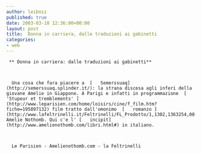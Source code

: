 ```yaml
---
author: leibniz
published: true
date: 2003-03-18 12:36:00+00:00
layout: post
title:  Donna in carriera, dalle traduzioni ai gabinetti
categories:
- web
---
```


	 ** Donna in carriera: dalle traduzioni ai gabinetti**
	
	
	
	  Una cosa che fara piacere a  [   Semerssuaq](http://semerssuaq.splinder.it/): la strana discesa agli inferi della giovane Amelie in Giappone. A Parigi e infatti in programmazione  [   'Stupeur et tremblements' ](http://www.leparisien.com/home/loisirs/cine/f_film.htm?fiche=195897132) film tratto dall'omonimo  [   romanzo ](http://www.lafeltrinelli.it/Feltrinelli/FL_Prodotto/1,1302,1363254,00.html)di Amelie Nothomb. Qui c'e l' [   incipit](http://www.amelienothomb.com/libri.html#) in italiano. 
	
	
	
	  Le Parisien - Amelienothomb.com - la Feltrinelli